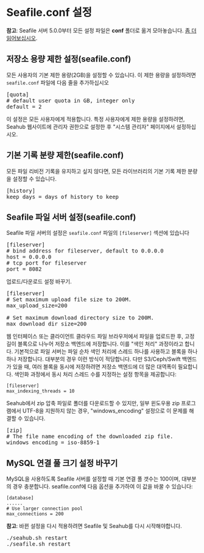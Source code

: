 # Seafile.conf 설정

**참고**: Seafile 서버 5.0.0부터 모든 설정 파일은 **conf** 폴더로 옮겨 모아놓습니다. [좀 더 읽어보십시오](../deploy/new_directory_layout_5_0_0.md).

## 저장소 용량 제한 설정(seafile.conf)

모든 사용자의 기본 제한 용량(2GB)을 설정할 수 있습니다. 이 제한 용량을 설정하려면 `seafile.conf` 파일에 다음 줄을 추가하십시오

<pre>
[quota]
# default user quota in GB, integer only
default = 2
</pre>

이 설정은 모든 사용자에게 적용합니다. 특정 사용자에게 제한 용량을 설정하려면, Seahub 웹사이트에 관리자 권한으로 설정한 후 "시스템 관리자" 페이지에서 설정하십시오.

## 기본 기록 분량 제한(seafile.conf)

모든 파일 리비전 기록을 유지하고 싶지 않다면, 모든 라이브러리의 기본 기록 제한 분량을 설정할 수 있습니다.

<pre>
[history]
keep_days = days of history to keep
</pre>

## Seafile 파일 서버 설정(seafile.conf)

Seafile 파일 서버의 설정은 `seafile.conf` 파일의 <code>[fileserver]</code> 섹션에 있습니다

<pre>
[fileserver]
# bind address for fileserver, default to 0.0.0.0
host = 0.0.0.0
# tcp port for fileserver
port = 8082
</pre>

업로드/다운로드 설정 바꾸기.

<pre>
[fileserver]
# Set maximum upload file size to 200M.
max_upload_size=200

# Set maximum download directory size to 200M.
max_download_dir_size=200
</pre>

웹 인터페이스 또는 클라이언트 클라우드 파일 브라우저에서 파일을 업로드한 후, 고정 길이 블록으로 나누어 저장소 백엔드에 저장합니다. 이를 "색인 처리" 과정이라고 합니다. 기본적으로 파일 서버는 파일 순차 색인 처리에 스레드 하나를 사용하고 블록을 하나 하나 저장합니다. 대부분의 경우 이런 방식이 적당합니다. 다만 S3/Ceph/Swift 백엔드가 있을 때, 여러 블록을 동시에 저장하려면 저장소 백엔드에 더 많은 대역폭이 필요합니다. 색인화 과정에서 동시 처리 스레드 수를 지정하는 설정 항목을 제공합니다:

```
[fileserver]
max_indexing_threads = 10
```

Seahub에서 zip 압축 파일로 폴더를 다운로드할 수 있지만, 일부 윈도우용 zip 프로그램에서 UTF-8을 지원하지 않는 경우, "windows_encoding" 설정으로 이 문제를 해결할 수 있습니다.
<pre>
[zip]
# The file name encoding of the downloaded zip file.
windows_encoding = iso-8859-1
</pre>

## MySQL 연결 풀 크기 설정 바꾸기

MySQL을 사용하도록 Seafile 서버를 설정할 때 기본 연결 풀 갯수는 100이며, 대부분의 경우 충분합니다. seafile.conf에 다음 옵션을 추가하여 이 값을 바꿀 수 있습니다:

```
[database]
......
# Use larger connection pool
max_connections = 200
```

**참고**: 바뀐 설정을 다시 적용하려면 Seafile 및 Seahub를 다시 시작해야합니다.
<pre>
./seahub.sh restart
./seafile.sh restart
</pre>

